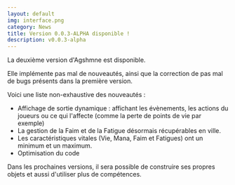 ```yaml
---
layout: default
img: interface.png
category: News
title: Version 0.0.3-ALPHA disponible !
description: v0.0.3-alpha
---
```


La deuxième version d'Agshmne est disponible. 

Elle implémente pas mal de nouveautés, ainsi que la correction de pas mal de bugs présents dans la première version.

Voici une liste non-exhaustive des nouveautés :

* Affichage de sortie dynamique : affichant les évènements, les actions du joueurs ou ce qui l'affecte (comme la perte de points de vie par exemple)
* La gestion de la Faim et de la Fatigue désormais récupérables en ville.
* Les caractéristiques vitales (Vie, Mana, Faim et Fatigues) ont un minimum et un maximum.
* Optimisation du code

Dans les prochaines versions, il sera possible de construire ses propres objets et aussi d'utiliser plus de compétences.
